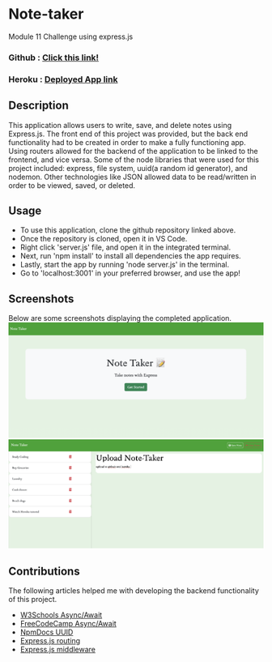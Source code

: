 # Note-taker 
Module 11 Challenge using express.js 

### Github : [Click this link!](github.com/sandyvzqz/note-taker)
### Heroku : [Deployed App link](addlink.com)

## Description 
This application allows users to write, save, and delete notes using Express.js. The front end of this project was provided, but the back end functionality had to be created in order to make a fully functioning app. Using routers allowed for the backend of the application to be linked to the frontend, and vice versa. Some of the node libraries that were used for this project included: express, file system, uuid(a random id generator), and nodemon. Other technologies like JSON allowed data to be read/written in order to be viewed, saved, or deleted. 

## Usage
- To use this application, clone the github repository linked above. 
- Once the repository is cloned, open it in VS Code.
- Right click 'server.js' file, and open it in the integrated terminal.
- Next, run 'npm install' to install all dependencies the app requires.
- Lastly, start the app by running 'node server.js' in the terminal.
- Go to 'localhost:3001' in your preferred browser, and use the app!

## Screenshots
Below are some screenshots displaying the completed application.
![Home page screenshot](images/homeScreenshot.png)
![Notes page screenshot](images/notesScreenshot.png)

## Contributions
The following articles helped me with developing the backend functionality of this project. 
- [W3Schools Async/Await](https://www.w3schools.com/js/js_async.asp)
- [FreeCodeCamp Async/Await](https://www.freecodecamp.org/news/javascript-async-await/)
- [NpmDocs UUID](https://www.npmjs.com/package/uuid)
- [Express.js routing](https://expressjs.com/en/guide/routing.html)
- [Express.js middleware](https://expressjs.com/en/guide/using-middleware.html)



